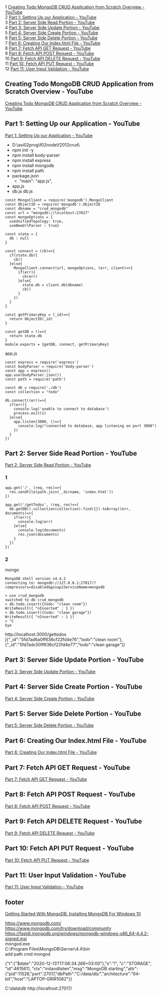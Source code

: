1 [Creating Todo MongoDB CRUD Application from Scratch Overview - YouTube](#Creating-Todo-MongoDB-CRUD-Application-from-Scratch-Overview---YouTube)  
2 [Part 1: Setting Up our Application - YouTube](#Part-1:-Setting-Up-our-Application---YouTube)  
3 [Part 2: Server Side Read Portion - YouTube](#Part-2:-Server-Side-Read-Portion---YouTube)  
4 [Part 3: Server Side Update Portion - YouTube](#Part-3:-Server-Side-Update-Portion---YouTube)  
5 [Part 4: Server Side Create Portion - YouTube](#Part-4:-Server-Side-Create-Portion---YouTube)  
6 [Part 5: Server Side Delete Portion - YouTube](#Part-5:-Server-Side-Delete-Portion---YouTube)  
7 [Part 6: Creating Our Index.html File - YouTube](#Part-6:-Creating-Our-Index.html-File---YouTube)  
8 [Part 7: Fetch API GET Request - YouTube](#Part-7:-Fetch-API-GET-Request---YouTube)  
9 [Part 8: Fetch API POST Request - YouTube](#Part-8:-Fetch-API-POST-Request---YouTube)  
10 [Part 9: Fetch API DELETE Request - YouTube](#Part-9:-Fetch-API-DELETE-Request---YouTube)  
11 [Part 10: Fetch API PUT Request - YouTube](#Part-10:-Fetch-API-PUT-Request---YouTube)  
12 [Part 11: User Input Validation - YouTube](#Part-11:-User-Input-Validation---YouTube)  
## Creating Todo MongoDB CRUD Application from Scratch Overview - YouTube  
[Creating Todo MongoDB CRUD Application from Scratch Overview - YouTube](https://www.youtube.com/watch?v=U7vikICNygc&list=PLvTjg4siRgU1ucYFHJy1tkwFjf73D0fGa&index=1)  
  
## Part 1: Setting Up our Application - YouTube  
[Part 1: Setting Up our Application - YouTube](https://www.youtube.com/watch?v=XhoaRFYAlEc&list=PLvTjg4siRgU1ucYFHJy1tkwFjf73D0fGa&index=2)  
- D:\avi02prog\f02node\f2012crud\  
- npm init -y
- npm install body-parser
- npm install express
- npm install mongodb
- npm install path
- package.json
  - "main": "app.js",
- app.js
- db.js
db.js     
```
const MongoClient = require('mongodb').MongoClient
const ObjectID = require('mongodb').ObjectID
const dbname = "crud_mongodb"
const url = "mongodb://localhost:27017"
const mongoOptions = {
  useUnifiedTopology: true,
  useNewUrlParser : true}

const state = {
  db : null
}

const connect = (cb)=>{
  if(state.db){
    cb()
  }else{
    MongoClient.connect(url, mongoOptions, (err, client)=>{
      if(err){
        cb(err)
      }else{
        state.db = client.db(dbname)
        cb()
      }
    })
  }
}

const getPrimaryKey = (_id)=>{
  return ObjectID(_id)
}

const getDB = ()=>{
  return state.db
}
module.exports = {getDB, connect, getPrimaryKey}
```
app.js  
```
const express = require('express')
const bodyParser = require('body-parser')
const app = express()
app.use(bodyParser.json())
const path = require('path')

const db = require('./db')
const collection = "todo"

db.connect((err)=>{
  if(err){
    console.log('unable to connect to database')
    process.exit(1)
  }else{
    app.listen(3000, ()=>{
      console.log("connected to database, app listening on port 3000")
    })
  }
})
```   
  
## Part 2: Server Side Read Portion - YouTube  
[Part 2: Server Side Read Portion - YouTube](https://www.youtube.com/watch?v=EI_qpDHRUfQ&list=PLvTjg4siRgU1ucYFHJy1tkwFjf73D0fGa&index=3)  
### 1  
```
app.get('/', (req, res)=>{
  res.sendFile(path.join(__dirname, 'index.html'))
})

app.get('/getTodos', (req, res)=>{
  db.getDB().collection(collection).find({}).toArray((err, documents)=>{
    if(err){
      console.log(err)
    }else{
      console.log(documents)
      res.json(documents)
    }
  })
})
```  
### 2
mongo  
```
MongoDB shell version v4.4.2
connecting to: mongodb://127.0.0.1:27017/?compressors=disabled&gssapiServiceName=mongodb
```
  
```
> use crud_mongodb
switched to db crud_mongodb
> db.todo.insert({todo: "clean room"})
WriteResult({ "nInserted" : 1 })
> db.todo.insert({todo: "clean garage"})
WriteResult({ "nInserted" : 1 })
> ^C
bye 
```  
http://localhost:3000/gettodos  
[{"_id":"5fd7ad6a0ff636cf22fd4e76","todo":"clean room"},{"_id":"5fd7adc50ff636cf22fd4e77","todo":"clean garage"}]    
## Part 3: Server Side Update Portion - YouTube  
[Part 3: Server Side Update Portion - YouTube](https://www.youtube.com/watch?v=lz0cdQKPSUo&list=PLvTjg4siRgU1ucYFHJy1tkwFjf73D0fGa&index=4)  
  
## Part 4: Server Side Create Portion - YouTube  
[Part 4: Server Side Create Portion - YouTube](https://www.youtube.com/watch?v=tXPi-6o6SLU&list=PLvTjg4siRgU1ucYFHJy1tkwFjf73D0fGa&index=5)  
  
## Part 5: Server Side Delete Portion - YouTube  
[Part 5: Server Side Delete Portion - YouTube](https://www.youtube.com/watch?v=zzOsSAuqI2g&list=PLvTjg4siRgU1ucYFHJy1tkwFjf73D0fGa&index=6)  
  
## Part 6: Creating Our Index.html File - YouTube  
[Part 6: Creating Our Index.html File - YouTube](https://www.youtube.com/watch?v=M1CfumCoNZg&list=PLvTjg4siRgU1ucYFHJy1tkwFjf73D0fGa&index=7)  
  
## Part 7: Fetch API GET Request - YouTube  
[Part 7: Fetch API GET Request - YouTube](https://www.youtube.com/watch?v=QNjXFsCWNaA&list=PLvTjg4siRgU1ucYFHJy1tkwFjf73D0fGa&index=8)  
  
## Part 8: Fetch API POST Request - YouTube  
[Part 8: Fetch API POST Request - YouTube](https://www.youtube.com/watch?v=Gj_NlmjtLCM&list=PLvTjg4siRgU1ucYFHJy1tkwFjf73D0fGa&index=9)  
  
## Part 9: Fetch API DELETE Request - YouTube  
[Part 9: Fetch API DELETE Request - YouTube](https://www.youtube.com/watch?v=oqrKYyWTvIA&list=PLvTjg4siRgU1ucYFHJy1tkwFjf73D0fGa&index=10)  
  
## Part 10: Fetch API PUT Request - YouTube  
[Part 10: Fetch API PUT Request - YouTube](https://www.youtube.com/watch?v=CbXJPF-ei_A&list=PLvTjg4siRgU1ucYFHJy1tkwFjf73D0fGa&index=11)  
  
## Part 11: User Input Validation - YouTube  
[Part 11: User Input Validation - YouTube](https://www.youtube.com/watch?v=Hn-w9mx8FF4&list=PLvTjg4siRgU1ucYFHJy1tkwFjf73D0fGa&index=12)  
  
  
  
## footer
[Getting Started With MongoDB. Installing MongoDB For Windows 10](https://www.youtube.com/watch?v=3TvDUiclcFk&list=PLvTjg4siRgU1XVKER93YtJ2tCTXHCTBlT)    

https://www.mongodb.com/  
https://www.mongodb.com/try/download/community  
https://fastdl.mongodb.org/windows/mongodb-windows-x86_64-4.4.2-signed.msi  
mongod.exe  
C:\Program Files\MongoDB\Server\4.4\bin  
add path
cmd
mongod

{"t":{"$date":"2020-12-13T17:06:34.266+03:00"},"s":"I",  "c":"STORAGE",  "id":4615611, "ctx":"initandlisten","msg":"MongoDB starting","attr":{"pid":11528,"port":27017,"dbPath":"C:/data/db/","architecture":"64-bit","host":"LAPTOP-GRIR1G62"}}  

C:\data\db
http://localhost:27017/


